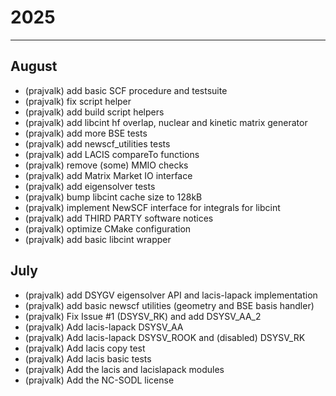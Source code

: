 # 2025

----

## August
* (prajvalk) add basic SCF procedure and testsuite
* (prajvalk) fix script helper
* (prajvalk) add build script helpers
* (prajvalk) add libcint hf overlap, nuclear and kinetic matrix generator
* (prajvalk) add more BSE tests
* (prajvalk) add newscf_utilities tests
* (prajvalk) add LACIS compareTo functions
* (prajvalk) remove (some) MMIO checks
* (prajvalk) add Matrix Market IO interface
* (prajvalk) add eigensolver tests
* (prajvalk) bump libcint cache size to 128kB
* (prajvalk) implement NewSCF interface for integrals for libcint
* (prajvalk) add THIRD PARTY software notices
* (prajvalk) optimize CMake configuration
* (prajvalk) add basic libcint wrapper

## July
* (prajvalk) add DSYGV eigensolver API and lacis-lapack implementation
* (prajvalk) add basic newscf utilities (geometry and BSE basis handler)
* (prajvalk) Fix Issue #1 (DSYSV_RK) and add DSYSV_AA_2
* (prajvalk) Add lacis-lapack DSYSV_AA
* (prajvalk) Add lacis-lapack DSYSV_ROOK and (disabled) DSYSV_RK
* (prajvalk) Add lacis copy test
* (prajvalk) Add lacis basic tests
* (prajvalk) Add the lacis and lacislapack modules
* (prajvalk) Add the NC-SODL license